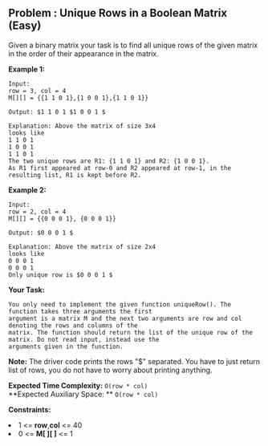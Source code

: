 ## Problem : Unique Rows in a Boolean Matrix (Easy)
Given a binary matrix your task is to find all unique rows of the given matrix in the order of their appearance in the matrix.

**Example 1:**
```
Input:
row = 3, col = 4 
M[][] = {{1 1 0 1},{1 0 0 1},{1 1 0 1}}

Output: $1 1 0 1 $1 0 0 1 $

Explanation: Above the matrix of size 3x4 
looks like
1 1 0 1
1 0 0 1
1 1 0 1
The two unique rows are R1: {1 1 0 1} and R2: {1 0 0 1}. 
As R1 first appeared at row-0 and R2 appeared at row-1, in the resulting list, R1 is kept before R2.
```

**Example 2:**
```
Input:
row = 2, col = 4 
M[][] = {{0 0 0 1}, {0 0 0 1}}

Output: $0 0 0 1 $

Explanation: Above the matrix of size 2x4
looks like
0 0 0 1
0 0 0 1
Only unique row is $0 0 0 1 $
```

**Your Task:**
```
You only need to implement the given function uniqueRow(). The function takes three arguments the first
argument is a matrix M and the next two arguments are row and col denoting the rows and columns of the
matrix. The function should return the list of the unique row of the matrix. Do not read input, instead use the 
arguments given in the function.
```

**Note:**
The driver code prints the rows "$" separated. You have to just return list of rows, you do not have to worry about printing anything.

**Expected Time Complexity:** ```O(row * col)```<br>
**Expected Auxiliary Space: ** ```O(row * col)```

**Constraints:**
<li>1 <= <b>row</b>,<b>col</b> <= 40</li>
<li>0 <= <b>M[ ][ ]</b> <= 1</li>
